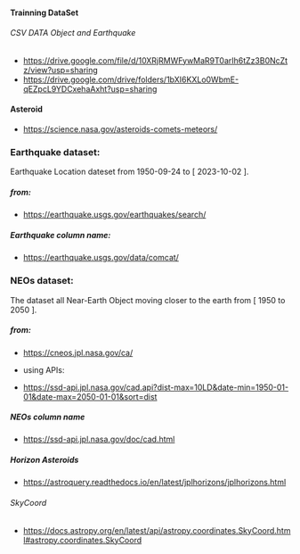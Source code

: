 #### Trainning DataSet
###### CSV DATA Object and Earthquake
- https://drive.google.com/file/d/10XRjRMWFywMaR9T0arIh6tZz3B0NcZtz/view?usp=sharing
- https://drive.google.com/drive/folders/1bXI6KXLo0WbmE-qEZpcL9YDCxehaAxht?usp=sharing


#### Asteroid
- https://science.nasa.gov/asteroids-comets-meteors/

### Earthquake dataset: 
Earthquake Location dateset from 1950-09-24 to [ 2023-10-02 ].
##### from:
- https://earthquake.usgs.gov/earthquakes/search/

##### Earthquake column name:
- https://earthquake.usgs.gov/data/comcat/



### NEOs dataset:
The dataset all Near-Earth Object moving closer to the earth from [ 1950 to 2050 ].
##### from:
- https://cneos.jpl.nasa.gov/ca/

- using APIs:
- https://ssd-api.jpl.nasa.gov/cad.api?dist-max=10LD&date-min=1950-01-01&date-max=2050-01-01&sort=dist

##### NEOs column name
- https://ssd-api.jpl.nasa.gov/doc/cad.html


##### Horizon Asteroids
- https://astroquery.readthedocs.io/en/latest/jplhorizons/jplhorizons.html
###### SkyCoord
- https://docs.astropy.org/en/latest/api/astropy.coordinates.SkyCoord.html#astropy.coordinates.SkyCoord


